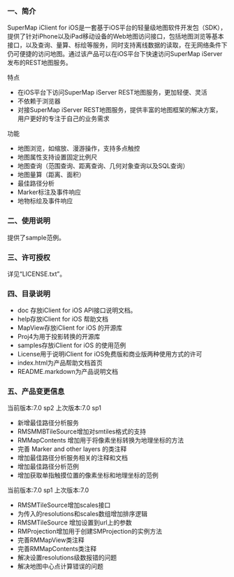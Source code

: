 ### 一、简介

SuperMap iClient for iOS是一套基于iOS平台的轻量级地图软件开发包（SDK），提供了针对iPhone以及iPad移动设备的Web地图访问接口，包括地图浏览等基本接口，以及查询、量算、标绘等服务，同时支持离线数据的读取，在无网络条件下仍可便捷的访问地图。通过该产品可以在iOS平台下快速访问SuperMap iServer发布的REST地图服务。

特点
 
 - 在iOS平台下访问SuperMap iServer REST地图服务，更加轻便、灵活
 - 不依赖于浏览器
 - 对接SuperMap iServer REST地图服务，提供丰富的地图框架的解决方案，用户更好的专注于自己的业务需求

功能
 
 - 地图浏览，如缩放、漫游操作，支持多点触控
 - 地图属性支持设置固定比例尺
 - 地图查询（范围查询、距离查询、几何对象查询以及SQL查询）
 - 地图量算（距离、面积）
 - 最佳路径分析
 - Marker标注及事件响应
 - 地物标绘及事件响应

### 二、使用说明

提供了sample范例。

### 三、许可授权

详见“LICENSE.txt”。

### 四、目录说明

- doc 存放iClient for iOS API接口说明文档。
- help存放iClient for iOS 帮助文档
- MapView存放iClient for iOS 的开源库
- Proj4为用于投影转换的开源库
- samples存放iClient for iOS 的使用范例
- License用于说明iClient for iOS免费版和商业版两种使用方式的许可
- index.html为产品帮助文档首页
- README.markdown为产品说明文档

### 五、产品变更信息

当前版本:7.0 sp2
上次版本:7.0 sp1

- 新增最佳路径分析服务
- RMSMMBTileSource增加对smtiles格式的支持
- RMMapContents 增加用于将像素坐标转换为地理坐标的方法
- 完善 Marker and other layers 的类注释
- 增加最佳路径分析服务相关的注释和文档
- 增加最佳路径分析范例
- 增加获取单指触摸位置的像素坐标和地理坐标的范例

当前版本:7.0 sp1
上次版本:7.0

- RMSMTileSource增加scales接口
- 为传入的resolutions和scales数组增加排序逻辑
- RMSMTileSource 增加设置到url上的参数
- RMProjection增加用于创建SMProjection的实例方法
- 完善RMMapView类注释
- 完善RMMapContents类注释
- 解决设置resolutions级数报错的问题
- 解决地图中心点计算错误的问题



